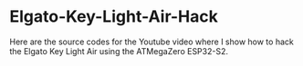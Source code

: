 # Elgato-Key-Light-Air-Hack
Here are the source codes for the Youtube video where I show how to hack the Elgato Key Light Air using the ATMegaZero ESP32-S2.
